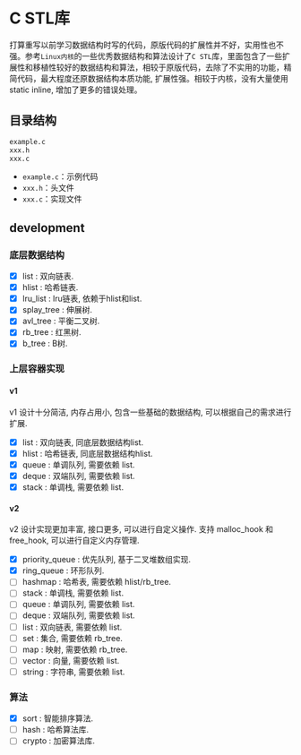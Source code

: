 # C STL库

打算重写以前学习数据结构时写的代码，原版代码的扩展性并不好，实用性也不强。参考`Linux内核`的一些优秀数据结构和算法设计了`C STL`库，里面包含了一些扩展性和移植性较好的数据结构和算法，相较于原版代码，去除了不实用的功能，精简代码，最大程度还原数据结构本质功能, 扩展性强。相较于内核，没有大量使用static inline, 增加了更多的错误处理。

## 目录结构

```sh
example.c
xxx.h
xxx.c
```

- `example.c`：示例代码
- `xxx.h`：头文件
- `xxx.c`：实现文件

## development

### 底层数据结构

- [x] list : 双向链表.
- [x] hlist : 哈希链表.
- [x] lru_list : lru链表, 依赖于hlist和list.
- [x] splay_tree : 伸展树.
- [x] avl_tree : 平衡二叉树.
- [x] rb_tree : 红黑树.
- [x] b_tree : B树.

### 上层容器实现

#### v1

v1 设计十分简洁, 内存占用小, 包含一些基础的数据结构, 可以根据自己的需求进行扩展.

- [x] list : 双向链表, 同底层数据结构list.
- [x] hlist : 哈希链表, 同底层数据结构hlist.
- [x] queue : 单调队列, 需要依赖 list.
- [x] deque : 双端队列, 需要依赖 list.
- [x] stack : 单调栈, 需要依赖 list.

#### v2

v2 设计实现更加丰富, 接口更多, 可以进行自定义操作.
支持 malloc_hook 和 free_hook, 可以进行自定义内存管理.

- [x] priority_queue : 优先队列, 基于二叉堆数组实现.
- [x] ring_queue : 环形队列.
- [ ] hashmap : 哈希表, 需要依赖 hlist/rb_tree.
- [ ] stack : 单调栈, 需要依赖 list.
- [ ] queue : 单调队列, 需要依赖 list.
- [ ] deque : 双端队列, 需要依赖 list.
- [ ] list : 双向链表, 需要依赖 list.
- [ ] set : 集合, 需要依赖 rb_tree.
- [ ] map : 映射, 需要依赖 rb_tree.
- [ ] vector : 向量, 需要依赖 list.
- [ ] string : 字符串, 需要依赖 list.

### 算法

- [x] sort : 智能排序算法.
- [ ] hash : 哈希算法库.
- [ ] crypto : 加密算法库.
